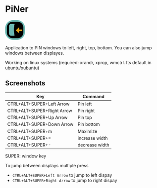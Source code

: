 # PiNer

<img src="src/assets/logo.png" width="64">

Application to PIN windows to left, right, top, bottom.
You can also jump windows between displayes.

Working on linux systems (required: xrandr, xprop, wmctrl. Its default in ubuntu/xubuntu)

## Screenshots

| Key                        | Command        |
|----------------------------|----------------|
| CTRL+ALT+SUPER+Left Arrow  | Pin left       |
| CTRL+ALT+SUPER+Right Arrow | Pin right      |
| CTRL+ALT+SUPER+Up Arrow    | Pin top        |
| CTRL+ALT+SUPER+Down Arrow  | Pin bottom     |
| CTRL+ALT+SUPER+m           | Maximize       |
| CTRL+ALT+SUPER+=           | increase width |
| CTRL+ALT+SUPER+-           | decrease width |

SUPER: window key

To jump between displays multiple press 
* `CTRL+ALT+SUPER+Left Arrow` to jump to left dispay
* `CTRL+ALT+SUPER+Right Arrow` to jump to right dispay
